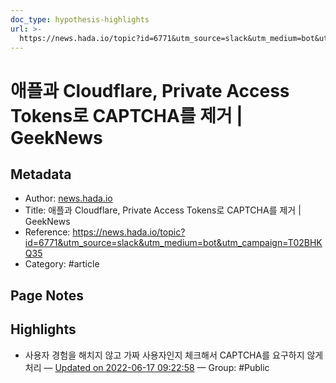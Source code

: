 ```yaml
---
doc_type: hypothesis-highlights
url: >-
  https://news.hada.io/topic?id=6771&utm_source=slack&utm_medium=bot&utm_campaign=T02BHKQ35
---
```


# 애플과 Cloudflare, Private Access Tokens로 CAPTCHA를 제거 | GeekNews

## Metadata
- Author: [news.hada.io]()
- Title: 애플과 Cloudflare, Private Access Tokens로 CAPTCHA를 제거 | GeekNews
- Reference: https://news.hada.io/topic?id=6771&utm_source=slack&utm_medium=bot&utm_campaign=T02BHKQ35
- Category: #article

## Page Notes
## Highlights
-  사용자 경험을 해치지 않고 가짜 사용자인지 체크해서 CAPTCHA를 요구하지 않게 처리 — [Updated on 2022-06-17 09:22:58](https://hyp.is/pBz7rO3TEeybam-2WzTvaw/news.hada.io/topic?id=6771&utm_source=slack&utm_medium=bot&utm_campaign=T02BHKQ35) — Group: #Public



